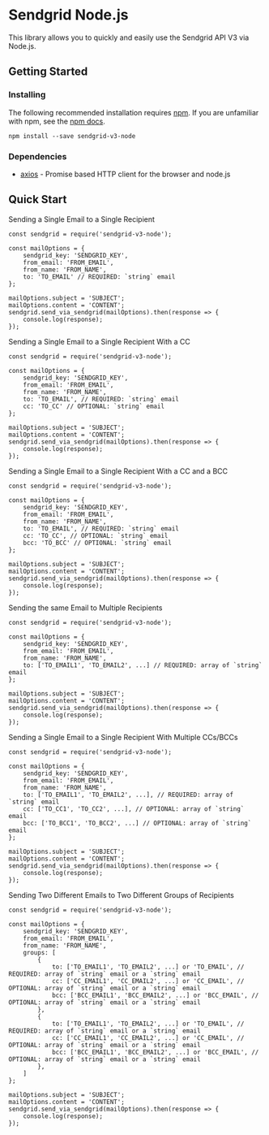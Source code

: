# Sendgrid Node.js

This library allows you to quickly and easily use the Sendgrid API V3 via Node.js.

## Getting Started

### Installing

The following recommended installation requires [npm](https://npmjs.org/). If you are unfamiliar with npm, see the [npm docs](https://docs.npmjs.com/).

```
npm install --save sendgrid-v3-node
```

### Dependencies

* [axios](https://github.com/axios/axios) - Promise based HTTP client for the browser and node.js

## Quick Start

Sending a Single Email to a Single Recipient

```
const sendgrid = require('sendgrid-v3-node');

const mailOptions = {
    sendgrid_key: 'SENDGRID_KEY',
    from_email: 'FROM_EMAIL',
    from_name: 'FROM_NAME',
    to: 'TO_EMAIL' // REQUIRED: `string` email
};

mailOptions.subject = 'SUBJECT';
mailOptions.content = 'CONTENT';
sendgrid.send_via_sendgrid(mailOptions).then(response => {
    console.log(response);
});
```

Sending a Single Email to a Single Recipient With a CC

```
const sendgrid = require('sendgrid-v3-node');

const mailOptions = {
    sendgrid_key: 'SENDGRID_KEY',
    from_email: 'FROM_EMAIL',
    from_name: 'FROM_NAME',
    to: 'TO_EMAIL', // REQUIRED: `string` email
    cc: 'TO_CC' // OPTIONAL: `string` email
};

mailOptions.subject = 'SUBJECT';
mailOptions.content = 'CONTENT';
sendgrid.send_via_sendgrid(mailOptions).then(response => {
    console.log(response);
});
```

Sending a Single Email to a Single Recipient With a CC and a BCC

```
const sendgrid = require('sendgrid-v3-node');

const mailOptions = {
    sendgrid_key: 'SENDGRID_KEY',
    from_email: 'FROM_EMAIL',
    from_name: 'FROM_NAME',
    to: 'TO_EMAIL', // REQUIRED: `string` email
    cc: 'TO_CC', // OPTIONAL: `string` email
    bcc: 'TO_BCC' // OPTIONAL: `string` email
};

mailOptions.subject = 'SUBJECT';
mailOptions.content = 'CONTENT';
sendgrid.send_via_sendgrid(mailOptions).then(response => {
    console.log(response);
});
```

Sending the same Email to Multiple Recipients

```
const sendgrid = require('sendgrid-v3-node');

const mailOptions = {
    sendgrid_key: 'SENDGRID_KEY',
    from_email: 'FROM_EMAIL',
    from_name: 'FROM_NAME',
    to: ['TO_EMAIL1', 'TO_EMAIL2', ...] // REQUIRED: array of `string` email
};

mailOptions.subject = 'SUBJECT';
mailOptions.content = 'CONTENT';
sendgrid.send_via_sendgrid(mailOptions).then(response => {
    console.log(response);
});
```

Sending a Single Email to a Single Recipient With Multiple CCs/BCCs

```
const sendgrid = require('sendgrid-v3-node');

const mailOptions = {
    sendgrid_key: 'SENDGRID_KEY',
    from_email: 'FROM_EMAIL',
    from_name: 'FROM_NAME',
    to: ['TO_EMAIL1', 'TO_EMAIL2', ...], // REQUIRED: array of `string` email
    cc: ['TO_CC1', 'TO_CC2', ...], // OPTIONAL: array of `string` email
    bcc: ['TO_BCC1', 'TO_BCC2', ...] // OPTIONAL: array of `string` email
};

mailOptions.subject = 'SUBJECT';
mailOptions.content = 'CONTENT';
sendgrid.send_via_sendgrid(mailOptions).then(response => {
    console.log(response);
});
```

Sending Two Different Emails to Two Different Groups of Recipients

```
const sendgrid = require('sendgrid-v3-node');

const mailOptions = {
    sendgrid_key: 'SENDGRID_KEY',
    from_email: 'FROM_EMAIL',
    from_name: 'FROM_NAME',
    groups: [
        {
            to: ['TO_EMAIL1', 'TO_EMAIL2', ...] or 'TO_EMAIL', // REQUIRED: array of `string` email or a `string` email
            cc: ['CC_EMAIL1', 'CC_EMAIL2', ...] or 'CC_EMAIL', // OPTIONAL: array of `string` email or a `string` email
            bcc: ['BCC_EMAIL1', 'BCC_EMAIL2', ...] or 'BCC_EMAIL', // OPTIONAL: array of `string` email or a `string` email
        },
        {
            to: ['TO_EMAIL1', 'TO_EMAIL2', ...] or 'TO_EMAIL', // REQUIRED: array of `string` email or a `string` email
            cc: ['CC_EMAIL1', 'CC_EMAIL2', ...] or 'CC_EMAIL', // OPTIONAL: array of `string` email or a `string` email
            bcc: ['BCC_EMAIL1', 'BCC_EMAIL2', ...] or 'BCC_EMAIL', // OPTIONAL: array of `string` email or a `string` email
        },
    ]
};

mailOptions.subject = 'SUBJECT';
mailOptions.content = 'CONTENT';
sendgrid.send_via_sendgrid(mailOptions).then(response => {
    console.log(response);
});
```